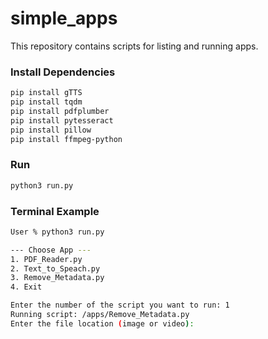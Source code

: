 # simple_apps
This repository contains scripts for listing and running apps.

### Install Dependencies
```bash
pip install gTTS
pip install tqdm
pip install pdfplumber
pip install pytesseract
pip install pillow
pip install ffmpeg-python
```

### Run
```bash
python3 run.py
```

### Terminal Example
```bash
User % python3 run.py

--- Choose App --- 
1. PDF_Reader.py
2. Text_to_Speach.py
3. Remove_Metadata.py
4. Exit

Enter the number of the script you want to run: 1
Running script: /apps/Remove_Metadata.py
Enter the file location (image or video): 
```

